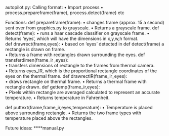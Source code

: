 
  

autopilot.py: 
Calling format: 
•	Import process
•	process.prepareframe(frame), process.detect(frame) etc
		
Functions:
def prepareframe(frame): 
•	changes frame (approx. 15 a second) sent over from graphics.py to grayscale. 
•	Returns a grayscale frame. 
def detect(frame): 
•	runs a haar cascade classifier on grayscale frame. 
•	Returns ‘eyes’, which will have the dimensions in x,y,w,h format.  
def drawrect(frame,eyes):
•	based on ‘eyes’ detected in def detect(frame) a rectangle is drawn on frame.  
•	Returns a frame with rectangles drawn surrounding the eyes. 
def transferdimen(frame_ir ,eyes):  
•	transfers dimensions of rectangle to the frames from thermal camera.  
•	Returns eyes_IR, which is the proportional rectangle coordinates of the eyes on the thermal frame.
def drawrectIR(frame_ir_eyes):  
•	draws rectangle on thermal frame. 
•	Returns a thermal frame with rectangle drawn. 
 def gettemp(frame_ir,eyes):  
•	Pixels within rectangle are averaged calculated to represent an accurate temperature.
•	 Returns temperature in Fahrenheit. 

def puttext(frame,frame_ir,eyes,temperature): 
•	Temperature is placed above surrounding rectangle. 
•	Returns the two frame types with temperature placed above the rectangles.

Future ideas:
****manual.py 
